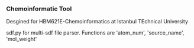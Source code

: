 ### Chemoinformatic Tool

Desgined for HBM621E-Chemoinformatics at Istanbul TEchnical University

sdf.py for multi-sdf file parser. Functions are 'atom_num', 'source_name', 'mol_weight'



